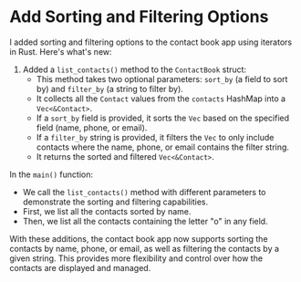 # Add Sorting and Filtering Options
I added sorting and filtering options to the contact book app using iterators in Rust. 
 Here's what's new:

1. Added a `list_contacts()` method to the `ContactBook` struct:
    - This method takes two optional parameters: `sort_by` (a field to sort by) and `filter_by` (a string to filter by).
    - It collects all the `Contact` values from the `contacts` HashMap into a `Vec<&Contact>`.
    - If a `sort_by` field is provided, it sorts the `Vec` based on the specified field (name, phone, or email).
    - If a `filter_by` string is provided, it filters the `Vec` to only include contacts where the name, phone, or email contains the filter string.
    - It returns the sorted and filtered `Vec<&Contact>`.


In the `main()` function:

- We call the `list_contacts()` method with different parameters to demonstrate the sorting and filtering capabilities.
- First, we list all the contacts sorted by name.
- Then, we list all the contacts containing the letter "o" in any field.



With these additions, the contact book app now supports sorting the contacts by name, phone, or email, as well as filtering the contacts by a given string. 
This provides more flexibility and control over how the contacts are displayed and managed.

